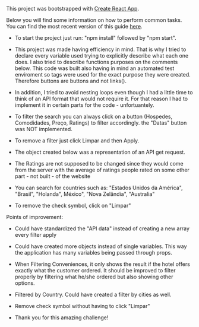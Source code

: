 This project was bootstrapped with [Create React App](https://github.com/facebook/create-react-app).

Below you will find some information on how to perform common tasks.<br>
You can find the most recent version of this guide [here](https://github.com/facebook/create-react-app/blob/master/packages/react-scripts/template/README.md).

 *  To start the project just run: "npm install" followed by "npm start".
 
 * This project was made having efficiency in mind. That is why I tried to declare every variable used
trying to explicitly describe what each one does. I also tried to describe functions purposes on the comments below.
This code was built also having in mind an automated test enviroment so tags were used for the exact purpose they were created.
Therefore buttons are buttons and not links(<a></a>).

* In addition, I tried to avoid nesting loops even though I had a little time to think of an API format that would not require it.
For that reason I had to implement it in certain parts for the code - unfortuantely.
* To filter the search you can always click on a button (Hospedes, Comodidades, Preço, Ratings) to filter accordingly.
the "Datas" button was NOT implemented.
* To remove a filter just click Limpar and then Apply. 
* The object created below was a representation of an API get request.
* The Ratings are not supposed to be changed since they would come from the server with the average of ratings people rated on some other part - not built - of the website
* You can search for countries such as: "Estados Unidos da América", "Brasil", "Holanda", México", "Nova Zelândia", "Australia"
* To remove the check symbol, click on "Limpar"

Points of improvement: 
* Could have standardized the "API data" instead of creating a new array every filter apply
* Could have created more objects instead of single variables. This way the application has many variables being passed through props.
* When Filtering Conveniences, it only shows the result if the hotel offers exactly what the customer ordered. It should be improved to filter properly by filtering what he/she ordered but also showing other options.
* Filtered by Country. Could have created a filter by cities as well.
* Remove check symbol without having to click "Limpar"

* Thank you for this amazing challenge!
